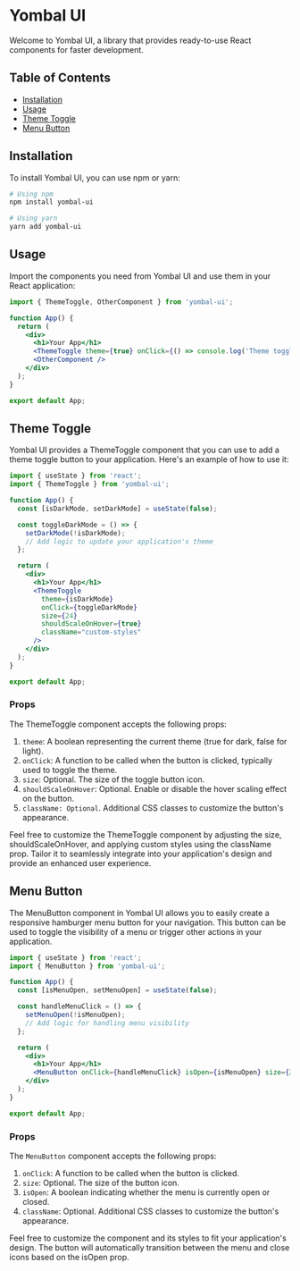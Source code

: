 # Yombal UI

Welcome to Yombal UI, a library that provides ready-to-use React components for faster development.

## Table of Contents

- [Installation](#installation)
- [Usage](#usage)
- [Theme Toggle](#theme-toggle)
- [Menu Button](#menu-button)

## Installation

To install Yombal UI, you can use npm or yarn:

```bash
# Using npm
npm install yombal-ui

# Using yarn
yarn add yombal-ui
```

## Usage

Import the components you need from Yombal UI and use them in your React application:

```jsx
import { ThemeToggle, OtherComponent } from 'yombal-ui';

function App() {
  return (
    <div>
      <h1>Your App</h1>
      <ThemeToggle theme={true} onClick={() => console.log('Theme toggled!')} />
      <OtherComponent />
    </div>
  );
}

export default App;
```

## Theme Toggle

Yombal UI provides a ThemeToggle component that you can use to add a theme toggle button to your application. Here's an example of how to use it:

```jsx
import { useState } from 'react';
import { ThemeToggle } from 'yombal-ui';

function App() {
  const [isDarkMode, setDarkMode] = useState(false);

  const toggleDarkMode = () => {
    setDarkMode(!isDarkMode);
    // Add logic to update your application's theme
  };

  return (
    <div>
      <h1>Your App</h1>
      <ThemeToggle
        theme={isDarkMode}
        onClick={toggleDarkMode}
        size={24}
        shouldScaleOnHover={true}
        className="custom-styles"
      />
    </div>
  );
}

export default App;
```

### Props

The ThemeToggle component accepts the following props:

1. `theme`: A boolean representing the current theme (true for dark, false for light).
2. `onClick`: A function to be called when the button is clicked, typically used to toggle the theme.
3. `size`: Optional. The size of the toggle button icon.
4. `shouldScaleOnHover`: Optional. Enable or disable the hover scaling effect on the button.
5. `className: Optional`. Additional CSS classes to customize the button's appearance.

Feel free to customize the ThemeToggle component by adjusting the size, shouldScaleOnHover, and applying custom styles using the className prop. Tailor it to seamlessly integrate into your application's design and provide an enhanced user experience.

## Menu Button

The MenuButton component in Yombal UI allows you to easily create a responsive hamburger menu button for your navigation. This button can be used to toggle the visibility of a menu or trigger other actions in your application.

```jsx
import { useState } from 'react';
import { MenuButton } from 'yombal-ui';

function App() {
  const [isMenuOpen, setMenuOpen] = useState(false);

  const handleMenuClick = () => {
    setMenuOpen(!isMenuOpen);
    // Add logic for handling menu visibility
  };

  return (
    <div>
      <h1>Your App</h1>
      <MenuButton onClick={handleMenuClick} isOpen={isMenuOpen} size={24} />
    </div>
  );
}

export default App;
```

### Props

The `MenuButton` component accepts the following props:

1. `onClick`: A function to be called when the button is clicked.
2. `size`: Optional. The size of the button icon.
3. `isOpen`: A boolean indicating whether the menu is currently open or closed.
4. `className`: Optional. Additional CSS classes to customize the button's appearance.

Feel free to customize the component and its styles to fit your application's design. The button will automatically transition between the menu and close icons based on the isOpen prop.
